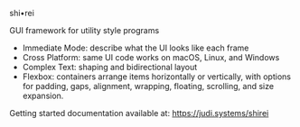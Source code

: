 shi•rei

GUI framework for utility style programs

* Immediate Mode: describe what the UI looks like each frame
* Cross Platform: same UI code works on macOS, Linux, and Windows
* Complex Text: shaping and bidirectional layout
* Flexbox: containers arrange items horizontally or vertically, with options for
  padding, gaps, alignment, wrapping, floating, scrolling, and size expansion.

Getting started documentation available at: https://judi.systems/shirei
